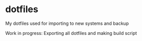 # dotfiles
My dotfiles used for importing to new systems and backup

Work in progress: Exporting all dotfiles and making build script
